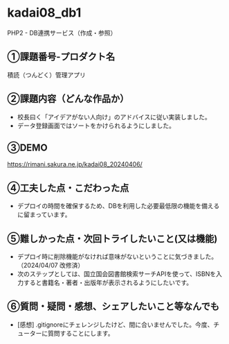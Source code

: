 # kadai08_db1

PHP2 - DB連携サービス（作成・参照）

## ①課題番号-プロダクト名
積読（つんどく）管理アプリ

## ②課題内容（どんな作品か）
- 校長曰く「アイデアがない人向け」のアドバイスに従い実装しました。
- データ登録画面ではソートをかけられるようにしました。

## ③DEMO
https://rimani.sakura.ne.jp/kadai08_20240406/

## ④工夫した点・こだわった点
- デプロイの時間を確保するため、DBを利用した必要最低限の機能を備えるに留まっています。

## ⑤難しかった点・次回トライしたいこと(又は機能)
- デプロイ時に削除機能がなければ意味がないということに気づきました。（2024/04/07 改修済）
- 次のステップとしては、国立国会図書館検索サーチAPIを使って、ISBNを入力すると書籍名・著者・出版年が表示されるようにしたいです。

## ⑥質問・疑問・感想、シェアしたいこと等なんでも
- [感想] .gitignoreにチェレンジしたけど、間に合いませんでした。今度、チューターに質問することにします。
